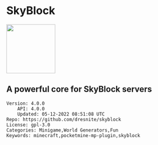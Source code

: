 # SkyBlock
<img src="https://raw.githubusercontent.com/dresnite/SkyBlock/611f1a2c56dc5b20f750946945e9116bedaa0977/icon.png" width="128" height="128" />

## A powerful core for SkyBlock servers
```properties
Version: 4.0.0
    API: 4.0.0
    Updated: 05-12-2022 08:51:08 UTC
Repo: https://github.com/dresnite/skyblock
License: gpl-3.0
Categories: Minigame,World Generators,Fun
Keywords: minecraft,pocketmine-mp-plugin,skyblock
```